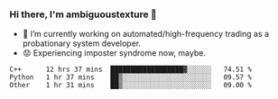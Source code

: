 ### Hi there, I'm ambiguoustexture 👋

<!--
**ambiguoustexture/ambiguoustexture** is a ✨ _special_ ✨ repository because its `README.md` (this file) appears on your GitHub profile.

Here are some ideas to get you started:
-->
- 🔭 I’m currently working on automated/high-frequency trading as a probationary system developer.
- :worried: Experiencing imposter syndrome now, maybe.

<!--START_SECTION:waka-->

```text
C++      12 hrs 37 mins  ██████████████████▓░░░░░░   74.51 %
Python   1 hr 37 mins    ██▒░░░░░░░░░░░░░░░░░░░░░░   09.57 %
Other    1 hr 31 mins    ██▒░░░░░░░░░░░░░░░░░░░░░░   09.00 %
```

<!--END_SECTION:waka-->
